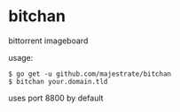 # bitchan

bittorrent imageboard 

usage:

    $ go get -u github.com/majestrate/bitchan
    $ bitchan your.domain.tld
    
uses port 8800 by default
